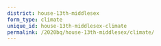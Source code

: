 ```yaml
---
district: house-13th-middlesex
form_type: climate
unique_id: house-13th-middlesex-climate
permalink: /2020bq/house-13th-middlesex/climate/
---
```

